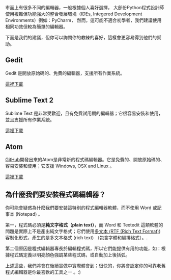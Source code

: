 市面上有很多不同的編輯器，一般根據個人喜好選擇， 大部份Python程式設計師使用複雜但功能強大的整合發展環境（IDEs, Integered Development Environments）例如：PyCharm， 然而，這可能不適合初學者，我們建議使用相同功效但較為簡單的編輯器。

下面是我們的建議，但你可以詢問你的教練的喜好，這樣會更容易得到他們的幫助。

## Gedit

Gedit 是開放原始碼的、免費的編輯器，支援所有作業系統。

[這裡下載](https://wiki.gnome.org/Apps/Gedit#Download)

## Sublime Text 2

Sublime Text 是非常受歡迎，且有免費試用期的編輯器；它很容易安裝和使用，並且支援所有作業系統。

[這裡下載](http://www.sublimetext.com/2)

## Atom

[GitHub](http://github.com/)開發出來的Atom是非常新的程式碼編輯器。它是免費的、開放原始碼的、容易安裝和使用；它支援 Windows, OSX and Linux 。

[這裡下載](https://atom.io/)

## 為什麼我們要安裝程式碼編輯器？

你可能會疑惑為什麼我們要安裝這特別的程式編輯器軟體，而不使用 Word 或記事本 (Notepad) 。

第一，程式碼必須是**純文字格式（plain text）**，而 Word 和 Textedit 這類軟體的問題是實際上不是產出純文字格式；它們使用[多文本 (RTF (Rich Text Format)](https://en.wikipedia.org/wiki/Rich_Text_Format)) 客制化形式，產生的是多文本格式 (rich text) （包含字體和編排格式）。.

第二個原因是程式編輯器專長於編輯程式碼，所以它們能提供有用的功能，如：根據程式碼定義以明亮顏色強調某些程式碼，或自動加上後括弧。

上述這些，我們將會在後續實做中實際體會到；很快的，你將會認定你的可靠老舊程式編輯器是你最喜歡的工具之一 。:)